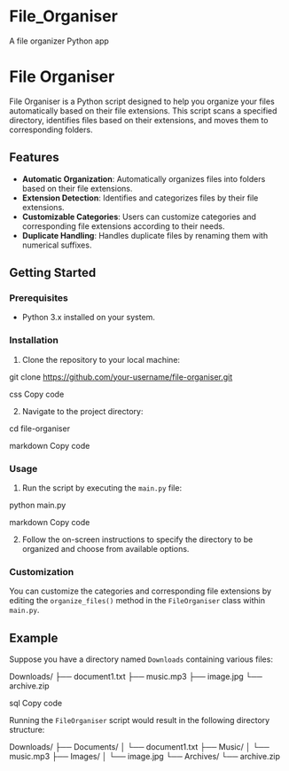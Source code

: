 # File_Organiser
A file organizer Python app

# File Organiser

File Organiser is a Python script designed to help you organize your files automatically based on their file extensions. This script scans a specified directory, identifies files based on their extensions, and moves them to corresponding folders.

## Features

- **Automatic Organization**: Automatically organizes files into folders based on their file extensions.
- **Extension Detection**: Identifies and categorizes files by their file extensions.
- **Customizable Categories**: Users can customize categories and corresponding file extensions according to their needs.
- **Duplicate Handling**: Handles duplicate files by renaming them with numerical suffixes.

## Getting Started

### Prerequisites

- Python 3.x installed on your system.

### Installation

1. Clone the repository to your local machine:

git clone https://github.com/your-username/file-organiser.git

css
Copy code

2. Navigate to the project directory:

cd file-organiser

markdown
Copy code

### Usage

1. Run the script by executing the `main.py` file:

python main.py

markdown
Copy code

2. Follow the on-screen instructions to specify the directory to be organized and choose from available options.

### Customization

You can customize the categories and corresponding file extensions by editing the `organize_files()` method in the `FileOrganiser` class within `main.py`.

## Example

Suppose you have a directory named `Downloads` containing various files:

Downloads/
├── document1.txt
├── music.mp3
├── image.jpg
└── archive.zip

sql
Copy code

Running the `FileOrganiser` script would result in the following directory structure:

Downloads/
├── Documents/
│ └── document1.txt
├── Music/
│ └── music.mp3
├── Images/
│ └── image.jpg
└── Archives/
└── archive.zip
